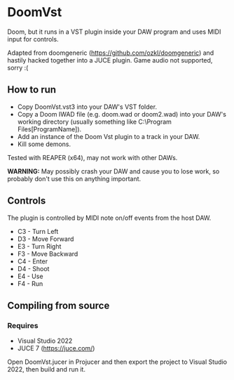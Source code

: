 # DoomVst
Doom, but it runs in a VST plugin inside your DAW program and uses MIDI input for controls.

Adapted from doomgeneric (https://github.com/ozkl/doomgeneric) and hastily hacked together into a JUCE plugin. Game audio not supported, sorry :(

## How to run
- Copy DoomVst.vst3 into your DAW's VST folder.
- Copy a Doom IWAD file (e.g. doom.wad or doom2.wad) into your DAW's working directory (usually something like C:\Program Files\[ProgramName]).
- Add an instance of the Doom Vst plugin to a track in your DAW.
- Kill some demons.

Tested with REAPER (x64), may not work with other DAWs.

**WARNING:** May possibly crash your DAW and cause you to lose work, so probably don't use this on anything important.

## Controls
The plugin is controlled by MIDI note on/off events from the host DAW.
- C3 - Turn Left
- D3 - Move Forward
- E3 - Turn Right
- F3 - Move Backward  
- C4 - Enter
- D4 - Shoot
- E4 - Use
- F4 - Run

## Compiling from source
### Requires
- Visual Studio 2022
- JUCE 7 (https://juce.com/)

Open DoomVst.jucer in Projucer and then export the project to Visual Studio 2022, then build and run it.
